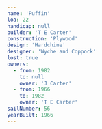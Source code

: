 ```yaml
---
name: 'Puffin'
loa: 22
handicap: null
builder: 'T E Carter'
construction: 'Plywood'
design: 'Hardchine'
designer: 'Wyche and Coppock'
lost: true
owners:
  - from: 1982
    to: null
    owner: 'J Carter'
  - from: 1966
    to: 1982
    owner: 'T E Carter'
sailNumber: 56
yearBuilt: 1966
---
```


